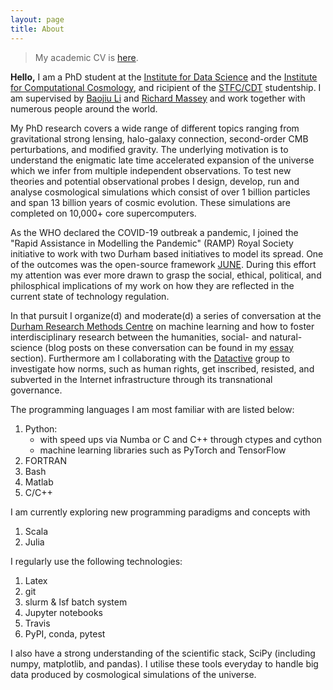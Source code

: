 ```yaml
---
layout: page
title: About
---
```


> My academic CV is <a href="https://github.com/Christovis/christovis.github.io/blob/master/assets/CB_CV.png">here</a>.

**Hello,**
I am a PhD student at the <a href="https://www.dur.ac.uk/idas/">Institute for Data Science</a> and the <a href="http://www.icc.dur.ac.uk/">Institute for Computational Cosmology</a>, and ricipient of the <a href="https://ddis.physics.dur.ac.uk/">STFC/CDT</a> studentship. I am supervised by <a href="https://www.dur.ac.uk/physics/staff/profiles/?username=shpd91">Baojiu Li</a> and <a href="https://www.dur.ac.uk/physics/staff/profiles/?username=lpcb73">Richard Massey</a> and work together with numerous people around the world.

My PhD research covers a wide range of different topics ranging from gravitational strong lensing, halo-galaxy connection, second-order CMB perturbations, and modified gravity. The underlying motivation is to understand the enigmatic late time accelerated expansion of the universe which we infer from multiple independent observations. To test new theories and potential observational probes I design, develop, run and analyse cosmological simulations which consist of over 1 billion particles and span 13 billion years of cosmic evolution. These simulations are completed on 10,000+ core supercomputers.

As the WHO declared the COVID-19 outbreak a pandemic, I joined the "Rapid Assistance in Modelling the Pandemic" (RAMP) Royal Society initiative to work with two Durham based initiatives to model its spread. One of the outcomes was the open-source framework <a href="https://github.com/IDAS-Durham/JUNE">JUNE</a>. During this effort my attention was ever more drawn to grasp the social, ethical, political, and philosphical implications of my work on how they are reflected in the current state of technology regulation.

In that pursuit I organize(d) and moderate(d) a series of conversation at the <a href="https://www.dur.ac.uk/researchmethodscentre/">Durham Research Methods Centre</a> on machine learning and how to foster interdisciplinary research between the humanities, social- and natural-science (blog posts on these conversation can be found in my <a href="https://christovis.github.io//essay">essay</a> section). Furthermore am I collaborating with the <a href="https://data-activism.net/">Datactive</a> group to investigate how norms, such as human rights, get inscribed, resisted, and subverted in the Internet infrastructure through its transnational governance.


The programming languages I am most familiar with are listed below:

1. Python:
    - with speed ups via Numba or C and C++ through ctypes and cython
    - machine learning libraries such as PyTorch and TensorFlow
3. FORTRAN
4. Bash
5. Matlab
6. C/C++

I am currently exploring new programming paradigms and concepts with
1. Scala
2. Julia

I regularly use the following technologies:

1. Latex
2. git
3. slurm & lsf batch system
4. Jupyter notebooks
5. Travis
6. PyPI, conda, pytest

I also have a strong understanding of the scientific stack, SciPy
(including numpy, matplotlib, and pandas). I utilise these tools everyday to
handle big data produced by cosmological simulations of the universe.
